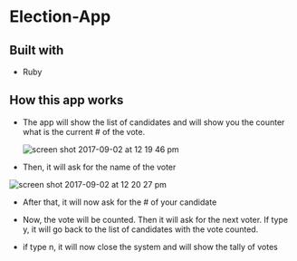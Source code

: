 # Election-App

## Built with
  - Ruby

## How this app works

 - The app will show the list of candidates and will show you the counter what is the current # of the vote.
 
   ![screen shot 2017-09-02 at 12 19 46 pm](https://user-images.githubusercontent.com/26729817/29992924-07f0abe0-8fda-11e7-9b0b-a243501115a7.png)
 
 - Then, it will ask for the name of the voter
 
 ![screen shot 2017-09-02 at 12 20 27 pm](https://user-images.githubusercontent.com/26729817/29992925-12488ba8-8fda-11e7-9a16-e6e1ff81d065.png)
 
 
 - After that, it will now ask for the # of your candidate
 
 
 
 - Now, the vote will be counted. Then it will ask for the next voter. If type y, it will go back to the list of candidates with the vote counted.
 
 
 
 - if type n, it will now close the system and will show the tally of votes
 
 
 
